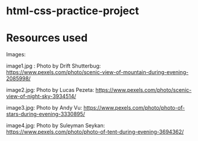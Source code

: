 # html-css-practice-project

# Resources used
Images:

image1.jpg : Photo by Drift Shutterbug: https://www.pexels.com/photo/scenic-view-of-mountain-during-evening-2085998/

image2.jpg: Photo by Lucas Pezeta: https://www.pexels.com/photo/scenic-view-of-night-sky-3934514/

image3.jpg: Photo by Andy Vu: https://www.pexels.com/photo/photo-of-stars-during-evening-3330895/

image4.jpg: Photo by Suleyman Seykan: https://www.pexels.com/photo/photo-of-tent-during-evening-3694362/